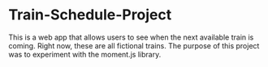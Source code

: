 # Train-Schedule-Project

This is a web app that allows users to see when the next available train is coming. Right now, these are all fictional trains. The purpose of this project was to experiment with the moment.js library.
